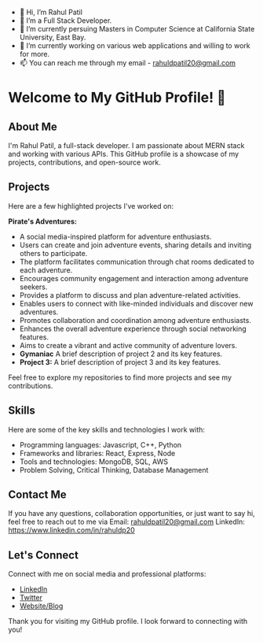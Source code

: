 - 👋 Hi, I’m Rahul Patil
- 👀 I’m a Full Stack Developer.
- 🌱 I’m currently persuing Masters in Computer Science at California State University, East Bay.
- 💞️ I’m currently working on various web applications and willing to work for more.
- 📫 You can reach me through my email - rahuldpatil20@gmail.com

<!---
rahulpatil8020/rahulpatil8020 is a ✨ special ✨ repository because its `README.md` (this file) appears on your GitHub profile.
You can click the Preview link to take a look at your changes.
--->

# Welcome to My GitHub Profile! 👋

## About Me
I'm Rahul Patil, a full-stack developer. I am passionate about MERN stack and working with various APIs. This GitHub profile is a showcase of my projects, contributions, and open-source work.

## Projects
Here are a few highlighted projects I've worked on:

**Pirate's Adventures:** 
- A social media-inspired platform for adventure enthusiasts.
- Users can create and join adventure events, sharing details and inviting others to participate.
- The platform facilitates communication through chat rooms dedicated to each adventure.
- Encourages community engagement and interaction among adventure seekers.
- Provides a platform to discuss and plan adventure-related activities.
- Enables users to connect with like-minded individuals and discover new adventures.
- Promotes collaboration and coordination among adventure enthusiasts.
- Enhances the overall adventure experience through social networking features.
- Aims to create a vibrant and active community of adventure lovers.
- **Gymaniac** A brief description of project 2 and its key features.
- **Project 3:** A brief description of project 3 and its key features.

Feel free to explore my repositories to find more projects and see my contributions.

## Skills
Here are some of the key skills and technologies I work with:

- Programming languages: Javascript, C++, Python
- Frameworks and libraries: React, Express, Node
- Tools and technologies: MongoDB, SQL, AWS
- Problem Solving, Critical Thinking, Database Management

<!----
## Contributions
I'm an active contributor to open-source projects. Some of my notable contributions include:

- [Project name]: Brief description of your contribution.
- [Project name]: Brief description of your contribution.
- [Project name]: Brief description of your contribution.
---->

## Contact Me
If you have any questions, collaboration opportunities, or just want to say hi, feel free to reach out to me via 
Email: rahuldpatil20@gmail.com
LinkedIn: https://www.linkedin.com/in/rahuldp20

## Let's Connect
Connect with me on social media and professional platforms:

- [LinkedIn](https://www.linkedin.com/in/your-profile)
- [Twitter](https://twitter.com/your-handle)
- [Website/Blog](https://www.yourwebsite.com)

Thank you for visiting my GitHub profile. I look forward to connecting with you!

